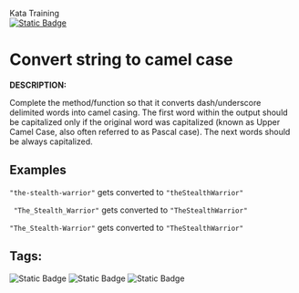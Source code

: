 Kata Training <br>
[![Static Badge](https://img.shields.io/badge/6kyu%20-%20yellow?style=flat&logo=codewars&labelColor=B1361E&color=yellow)](Javascript/6kyu)

# Convert string to camel case

**DESCRIPTION:**

Complete the method/function so that it converts dash/underscore delimited words into camel casing. The first word within the output should be capitalized only if the original word was capitalized (known as Upper Camel Case, also often referred to as Pascal case). The next words should be always capitalized.

## Examples

``` "the-stealth-warrior" ``` gets converted to ``` "theStealthWarrior" ```

``` "The_Stealth_Warrior"``` gets converted to ```"TheStealthWarrior"```

```"The_Stealth-Warrior"``` gets converted to ```"TheStealthWarrior"```


## Tags:

![Static Badge](https://img.shields.io/badge/regular_expressions%20-%20darkorange?style=plastic) ![Static Badge](https://img.shields.io/badge/algorithms%20-%20teal?style=plastic) ![Static Badge](https://img.shields.io/badge/strings%20-%20blue?style=plastic)

